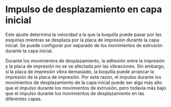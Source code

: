 Impulso de desplazamiento en capa inicial
====
Este ajuste determina la velocidad a la que la boquilla puede pasar por las esquinas mientras se desplaza por la placa de impresión durante la capa inicial. Se puede configurar por separado de los movimientos de extrusión durante la capa inicial.

Durante los movimientos de desplazamiento, la adhesión entre la impresión y la placa de impresión no se ve afectada por las vibraciones. Sin embargo, si la placa de impresión vibra demasiado, la boquilla puede arrancar la impresión de la placa de impresión. Por esta razón, el impulso durante los movimientos de desplazamiento de la capa inicial puede ser algo más alto que el impulso durante los movimientos de extrusión, pero todavía más bajo que el impulso durante los movimientos de desplazamiento en las diferentes capas.